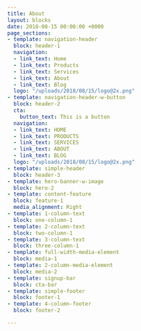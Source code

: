 ```yaml
---
title: About
layout: blocks
date: 2018-08-15 00:00:00 +0000
page_sections:
- template: navigation-header
  block: header-1
  navigation:
  - link_text: Home
  - link_text: Products
  - link_text: Services
  - link_text: About
  - link_text: Blog
  logo: "/uploads/2018/08/15/logo@2x.png"
- template: navigation-header-w-button
  block: header-2
  cta:
    button_text: This is a button
  navigation:
  - link_text: HOME
  - link_text: PRODUCTS
  - link_text: SERVICES
  - link_text: ABOUT
  - link_text: BLOG
  logo: "/uploads/2018/08/15/logo@2x.png"
- template: simple-header
  block: header-3
- template: hero-banner-w-image
  block: hero-2
- template: content-feature
  block: feature-1
  media_alignment: Right
- template: 1-column-text
  block: one-column-1
- template: 2-column-text
  block: two-column-1
- template: 3-column-text
  block: three-column-1
- template: full-width-media-element
  block: media-1
- template: 2-column-media-element
  block: media-2
- template: signup-bar
  block: cta-bar
- template: simple-footer
  block: footer-1
- template: 4-column-footer
  block: footer-2

---
```

